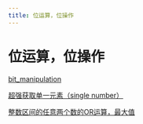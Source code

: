 ```yaml
---
title: 位运算，位操作
---
```


# 位运算，位操作

[bit_manipulation](https://docs.google.com/document/d/1qU2pNbLgpvTy8YIGYch05aBtEyd9XHXM6wTDOAfRNpM/edit#)

[超强获取单一元素（single number）](位运算，位操作/超强获取单一元素（single%20number）.md)

[整数区间的任意两个数的OR运算，最大值](位运算，位操作/整数区间的任意两个数的OR运算，最大值.md)